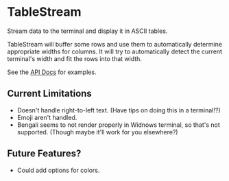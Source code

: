 TableStream
===========

Stream data to the terminal and display it in ASCII tables.

TableStream will buffer some rows and use them to automatically determine appropriate
widths for columns. It will try to automatically detect the current terminal's width
and fit the rows into that width.

See the [API Docs] for examples.

[API Docs]: https://docs.rs/tablestream


Current Limitations
-------------------

 * Doesn't handle right-to-left text. (Have tips on doing this in a terminal!?)
 * Emoji aren't handled.
 * Bengali seems to not render properly in Widnows terminal, so that's not supported.
   (Though maybe it'll work for you elsewhere?)

Future Features?
----------------

 * Could add options for colors.

